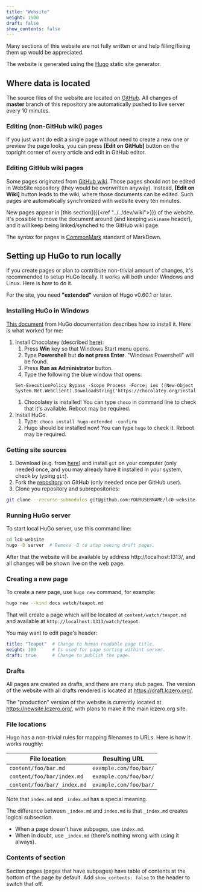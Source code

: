 ```yaml
---
title: "Website"
weight: 1500
draft: false
show_contents: false
---
```


Many sections of this website are not fully written or and help filling/fixing them up would be appreciated.

The website is generated using the [Hugo](https://gohugo.io) static site generator.


## Where data is located

The source files of the website are located on [GitHub](https://github.com/LeelaChessZero/lczero.org/blob/master/content/). All changes of **master** branch of this repository are automatically pushed to live server every 10 minutes.

### Editing (non-GitHub wiki) pages

If you just want do edit a single page without need to create a new one or preview the page looks, you can press **[Edit on GitHub]** button on the topright corner of every article and edit in GitHub editor.

### Editing GitHub wiki pages

Some pages originated from [GitHub wiki](https://github.com/LeelaChessZero/lc0/wiki). Those pages should not be edited in WebSite repository (they would be overwritten anyway). Instead, **[Edit on Wiki]** button leads to the wiki, where those documents can be edited. Such pages are automatically synchronized with website every ten minutes.

New pages appear in [this section]({{<ref "../../dev/wiki">}}) of the website. It's possible to move the document around (and keeping `wikiname` header), and it will keep being linked/synched to the GitHub wiki page.

The syntax for pages is [CommonMark](https://commonmark.org/) standard of MarkDown.

## Setting up HuGo to run locally

If you create pages or plan to contribute non-trivial amount of changes, it's recommended to setup HuGo locally. It works will both under Windows and Linux. Here is how to do it.

For the site, you need **"extended"** version of Hugo v0.60.1 or later.

### Installing HuGo in Windows

[This document](https://gohugo.io/getting-started/installing/) from HuGo documentation describes how to install it. Here is what worked for me:

1. Install Chocolatey (described [here](https://chocolatey.org/install)):
    1. Press **Win** key so that Windows Start menu opens.
    1. Type **Powershell** but **do not press Enter**. "Windows Powershell" will be found.
    1. Press **Run as Administrator** button.
    1. Type the following the blue window that opens:
    ```
    Set-ExecutionPolicy Bypass -Scope Process -Force; iex ((New-Object System.Net.WebClient).DownloadString('https://chocolatey.org/install.ps1'))
    ```
    1. Chocolatey is installed! You can type `choco` in command line to check that it's available. Reboot may be required.
1. Install HuGo.
    1. Type:  `choco install hugo-extended -confirm`
    1. Hugo should be installed now! You can type `hugo` to check it. Reboot may be required.

### Getting site sources

1. Download (e.g. from [here](https://git-scm.com/download/win)) and install `git` on your computer (only needed once, and you may already have it installed in your system, check by typing `git`).
1. Fork the [repository](https://github.com/LeelaChessZero/lc0-website) on GitHub (only needed once per GitHub user).
1. Clone you repository and subrepositories:  
```bash
git clone --recurse-submodules git@github.com:YOURUSERNAME/lc0-website.git
```

### Running HuGo server

To start local HuGo server, use this command line:
```bash
cd lc0-website
hugo -D server  # Remove -D to stop seeing draft pages.
```

After that the website will be available by address http://localhost:1313/, and all changes will be shown live on the web page.

### Creating a new page

To create a new page, use `hugo new` command, for example:  
```bash
hugo new --kind docs watch/teapot.md
```
That will create a page which will be located at `content/watch/teapot.md` and available at `http://localhost:1313/watch/teapot`.

You may want to edit page's header:
```yaml
title: "Teapot"  # Change to human readable page title.
weight: 100      # Is used for page sorting withint server.
draft: true      # Change to publish the page.
```

### Drafts

All pages are created as drafts, and there are many stub pages.
The version of the website with all drafts rendered is located at https://draft.lczero.org/.

The "production" version of the website is currently located at https://newsite.lczero.org/,
with plans to make it the main lczero.org site.

### File locations

Hugo has a non-trivial rules for mapping filenames to URLs. Here is how it works roughly:

|File location|Resulting URL|
|---|---|
|`content/foo/bar.md`|`example.com/foo/bar/`|
|`content/foo/bar/index.md`|`example.com/foo/bar/`|
|`content/foo/bar/_index.md`|`example.com/foo/bar/`|

Note that `index.md` and `_index.md` has a special meaning.

The difference between `_index.md` and `index.md` is that `_index.md` creates logical subsection.
* When a page doesn't have subpages, use `index.md`.
* When in doubt, use `_index.md` (there's nothing wrong with using it always).

### Contents of section

Section pages (pages that have subpages) have table of contents at the bottom of the page
by default. Add `show_contents: false` to the header to switch that off.